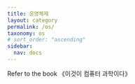 ```yaml
---
title: 운영체제
layout: category
permalink: /os/
taxonomy: os
# sort_order: "ascending"
sidebar:
  nav: docs
---
```

Refer to the book 《이것이 컴퓨터 과학이다》